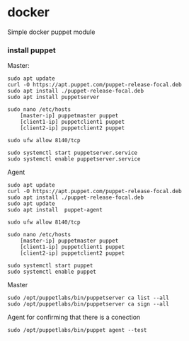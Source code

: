 # docker

Simple docker puppet module

### install puppet

Master:
```
sudo apt update
curl -O https://apt.puppet.com/puppet-release-focal.deb
sudo apt install ./puppet-release-focal.deb
sudo apt install puppetserver

sudo nano /etc/hosts
	[master-ip] puppetmaster puppet
	[client1-ip] puppetclient1 puppet
	[client2-ip] puppetclient2 puppet

sudo ufw allow 8140/tcp

sudo systemctl start puppetserver.service
sudo systemctl enable puppetserver.service
```

Agent
```
sudo apt update
curl -O https://apt.puppet.com/puppet-release-focal.deb
sudo apt install ./puppet-release-focal.deb
sudo apt update
sudo apt install  puppet-agent

sudo ufw allow 8140/tcp

sudo nano /etc/hosts
	[master-ip] puppetmaster puppet
	[client1-ip] puppetclient1 puppet
	[client2-ip] puppetclient2 puppet

sudo systemctl start puppet
sudo systemctl enable puppet
```

Master
```
sudo /opt/puppetlabs/bin/puppetserver ca list --all
sudo /opt/puppetlabs/bin/puppetserver ca sign --all
```

Agent
for confirming that there is a conection
```
sudo /opt/puppetlabs/bin/puppet agent --test
```

